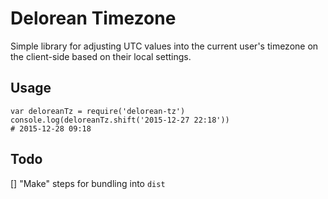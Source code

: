 # Delorean Timezone

Simple library for adjusting UTC values into the current user's timezone on the client-side based on their local settings.

## Usage

```
var deloreanTz = require('delorean-tz')
console.log(deloreanTz.shift('2015-12-27 22:18'))
# 2015-12-28 09:18
```

## Todo

[] "Make" steps for bundling into `dist`